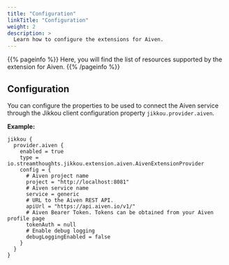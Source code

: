 ```yaml
---
title: "Configuration"
linkTitle: "Configuration"
weight: 2
description: >
  Learn how to configure the extensions for Aiven.
---
```


{{% pageinfo %}}
Here, you will find the list of resources supported by the extension for Aiven.
{{% /pageinfo %}}

## Configuration

You can configure the properties to be used to connect the Aiven service
through the Jikkou client configuration property `jikkou.provider.aiven`.

**Example:**

```hocon
jikkou {
  provider.aiven {
    enabled = true
    type = io.streamthoughts.jikkou.extension.aiven.AivenExtensionProvider
    config = {
      # Aiven project name
      project = "http://localhost:8081"
      # Aiven service name
      service = generic
      # URL to the Aiven REST API.
      apiUrl = "https://api.aiven.io/v1/"
      # Aiven Bearer Token. Tokens can be obtained from your Aiven profile page
      tokenAuth = null
      # Enable debug logging
      debugLoggingEnabled = false
    }
  }
}
```

